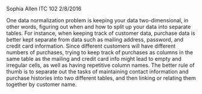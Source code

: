 Sophia Allen
ITC 102
2/8/2016

One data normalization problem is keeping your data two-dimensional, in other words, figuring out when and how to split up your data into separate tables. For instance, when keeping track of customer data, purchase data is better kept separate from data such as mailing address, password, and credit card information. Since different customers will have different numbers of purchases, trying to keep track of purchases as columns in the same table as the mailing and credit card info might lead to empty and irregular cells, as well as having repetitive column names. The better rule of thumb is to separate out the tasks of maintaining contact information and purchase histories into two different tables, and then linking or relating them together by customer name. 

